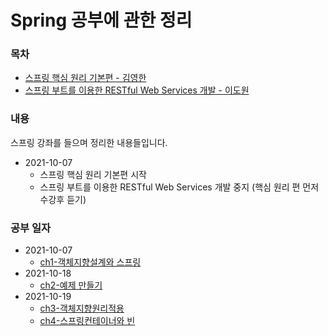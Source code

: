 # Spring 공부에 관한 정리

### 목차
- [스프링 핵심 원리 기본편 - 김영한](./spring-basic)
- [스프링 부트를 이용한 RESTful Web Services 개발 - 이도원](./spring-boot-RESTful)

### 내용
스프링 강좌를 들으며 정리한 내용들입니다.

- 2021-10-07 
    - 스프링 핵심 원리 기본편 시작
    - 스프링 부트를 이용한 RESTful Web Services 개발 중지 (핵심 원리 편 먼저 수강후 듣기)

### 공부 일자
- 2021-10-07
    - [ch1-객체지향설계와 스프링](./spring-basic/ch1-객체지향설계와스프링)
- 2021-10-18
    - [ch2-예제 만들기](./spring-basic/ch2-스프링핵심원리이해1-예제만들기)
- 2021-10-19
    - [ch3-객체지향원리적용](./spring-basic/ch3-객체지향원리적용/)
    - [ch4-스프링컨테이너와 빈](./spring-basic/ch4-스프링컨테이너와빈/)
